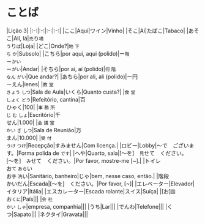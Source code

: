 # ことば

|Lição 3|
|:-:|:-:|:-:|:-:|
|ここ|Aqui|ワイン|Vinho|
|そこ|Aí|たばこ|Tabaco|
|あそこ|Alí, lá|`売`り`場`<br>`う`り`ば`|Loja|
|どこ|Onde?|`地` `下`<br>`ち` `か`|Subsolo|
|こちら|por aqui, aqui (polido)|ー`階`<br>－`かい`<br>－`がい`|Andar|
|そちら|por aí, aí (polido)|`何` `階`<br>`なん` `がい`|Que andar?|
|あちら|por ali, ali (polido)|ー円<br>ーえん|ienes|
|`教` `室`<br>`きょう` `しつ`|Sala de Aula|いくら|Quanto custa?|
|`食` `堂`<br>`しょく` `どう`|Refeitório, cantina|百<br>ひゃく|100|
|`事` `務` `所`<br>`じ` `む` `しょ`|Escritório|千<br>せん|1.000|
|`会` `議` `室`<br>`かい` `ぎ` `しつ`|Sala de Reunião|万<br>まん|10.000|
|`受` `付`<br>`うけ` `つけ`|Recepção|すみません|Com licença.|
|ロビー|Lobby|～で　ございます。|Forma polida de `です`|
|へや|Quarto, sala|[～を]　`見`せて　ください。<br>[～を]　`み`せて　ください。|Por favor, mostre-me [~].|
|トイレ<br>お`て` `あら`い<br>お`手` `洗`い|Sanitário, banheiro|じゃ|bem, nesse caso, então.|
|階段<br>かいだん|Escada|[～を]　ください。|Por favor, [~]|
|エレベーター|Elevador|イタリア|Itália|
|エスカレーター|Escada rolante|スイス|Suíça|
|[お]`国`<br>お`くに`|País|||
|`会` `社`<br>`かい` `しゃ`|empresa, companhia|||
|うち|Lar|||
|でんわ|Telefone|||
|くつ|Sapato|||
|ネクタイ|Gravata|||
